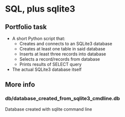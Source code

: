 # SQL, plus sqlite3

## Portfolio task

- A short Python script that:
  - Creates and connects to an SQLite3 database
  - Creates at least one table in said database
  - Inserts at least three records into database
  - Selects a record/records from database
  - Prints results of SELECT query 
- The actual SQLite3 database itself

## More info

### db/database_created_from_sqlite3_cmdline.db 
Database created with sqlite command line